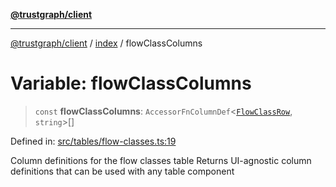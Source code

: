 [**@trustgraph/client**](../../README.md)

***

[@trustgraph/client](../../README.md) / [index](../README.md) / flowClassColumns

# Variable: flowClassColumns

> `const` **flowClassColumns**: `AccessorFnColumnDef`\<[`FlowClassRow`](../type-aliases/FlowClassRow.md), `string`\>[]

Defined in: [src/tables/flow-classes.ts:19](https://github.com/trustgraph-ai/trustgraph-ts-client/blob/92e187771a25b959c85a4f966bb97eb5d407310b/src/tables/flow-classes.ts#L19)

Column definitions for the flow classes table
Returns UI-agnostic column definitions that can be used with any table component
